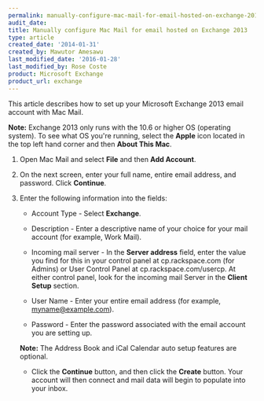 ```yaml
---
permalink: manually-configure-mac-mail-for-email-hosted-on-exchange-2013/
audit_date:
title: Manually configure Mac Mail for email hosted on Exchange 2013
type: article
created_date: '2014-01-31'
created_by: Mawutor Amesawu
last_modified_date: '2016-01-28'
last_modified_by: Rose Coste
product: Microsoft Exchange
product_url: exchange
---
```


This article describes how to set up your Microsoft Exchange 2013
email account with Mac Mail.

**Note:** Exchange 2013 only runs with the 10.6 or higher OS (operating
system). To see what OS you're running, select the
**Apple** icon located in the top left hand corner and then **About This
Mac**.

1. Open Mac Mail and select **File** and then **Add Account**.

2. On the next screen, enter your full name, entire email address,
   and password. Click **Continue**.

3. Enter the following information into the fields:

   - Account Type - Select **Exchange**.

   - Description - Enter a descriptive name of your choice for
     your mail account (for example, Work Mail).

   - Incoming mail server - In the **Server address** field,
     enter the value you find for this in
     your control panel at
     cp.rackspace.com (for Admins) or User Control Panel at
     cp.rackspace.com/usercp.
     At either control panel, look for the incoming mail Server
     in the **Client Setup** section.

   - User Name - Enter your entire email address
     (for example, myname@example.com).

   - Password - Enter the password associated with the email
     account you are setting up.

   **Note:** The Address Book and iCal Calendar auto setup features
   are optional.

   - Click the **Continue** button, and then click the
     **Create** button. Your account will then connect and mail data
     will begin to populate into your inbox.
